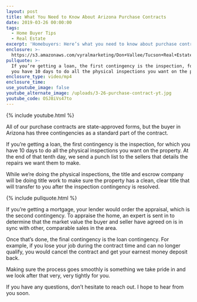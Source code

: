 ```yaml
---
layout: post
title: What You Need to Know About Arizona Purchase Contracts
date: 2019-03-26 00:00:00
tags:
  - Home Buyer Tips
  - Real Estate
excerpt: 'Homebuyers: Here’s what you need to know about purchase contracts in Arizona.'
enclosure: >-
  https://s3.amazonaws.com/vyralmarketing/Don+Vallee/Tucson+Real+Estate+Agent-+What+You+Need+to+Know+About+Arizona+Purchase+Contracts.mp4
pullquote: >-
  If you’re getting a loan, the first contingency is the inspection, for which
  you have 10 days to do all the physical inspections you want on the property.
enclosure_type: video/mp4
enclosure_time:
use_youtube_image: false
youtube_alternate_image: /uploads/3-26-purchase-contract-yt.jpg
youtube_code: OSJ8iVs47to
---
```


{% include youtube.html %}

All of our purchase contracts are state-approved forms, but the buyer in Arizona has three contingencies as a standard part of the contract.

If you’re getting a loan, the first contingency is the inspection, for which you have 10 days to do all the physical inspections you want on the property. At the end of that tenth day, we send a punch list to the sellers that details the repairs we want them to make.&nbsp;

While we’re doing the physical inspections, the title and escrow company will be doing title work to make sure the property has a clean, clear title that will transfer to you after the inspection contingency is resolved.

{% include pullquote.html %}

If you’re getting a mortgage, your lender would order the appraisal, which is the second contingency. To appraise the home, an expert is sent in to determine that the market value the buyer and seller have agreed on is in sync with other, comparable sales in the area.

Once that’s done, the final contingency is the loan contingency. For example, if you lose your job during the contract time and can no longer qualify, you would cancel the contract and get your earnest money deposit back.

Making sure the process goes smoothly is something we take pride in and we look after that very, very tightly for you.

If you have any questions, don’t hesitate to reach out. I hope to hear from you soon.